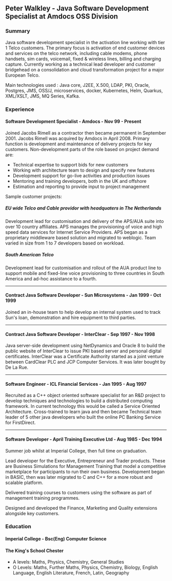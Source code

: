 ## Peter Walkley - Java Software Development Specialist at Amdocs OSS Division

### Summary
Java software development specialist in the activation line working with tier 1 Telco customers. The primary focus is activation of end customer devices
and services on the telco network, including cable modems, phone handsets, sim cards, voicemail, fixed & wireless lines, billing and charging capture. Currently working as a technical lead
developer and customer bridgehead on a consolidation and cloud transformation project for a major European Telco.

Main technologies used : Java core, J2EE, X.500, LDAP, PKI, Oracle, Postgres, JMS, OSS/J, microservices, docker, Kubernetes, Helm, Quarkus, XML/XSLT, JMS, MQ Series, Kafka.

### Experience
#### Software Development Specialist - Amdocs - Nov 99 - Present
Joined Jacobs Rimell as a contractor then became permanent in September 2001. Jacobs Rimell was acquired by Amdocs in April 2008.
Primary function is development and maintenance of delivery projects for key customers. Non-development parts of the role based on project demand are:
* Technical expertise to support bids for new customers
* Working with architecture team to design and specify new features
* Development support for go-live activities and production issues
* Mentoring and training developers, both in the UK and offshore
* Estimation and reporting to provide input to project management

Sample customer projects:

##### EU wide Telco and Cable providor with headquaters in The Netherlands
Development lead for customisation and delivery of the APS/AUA suite into over 10 country affiliates. APS manages the provisioning of voice and high speed data services
for Internet Service Providers. APS began as a proprietary middleware based solution and migrated to weblogic. Team varied in size from 1 to 7 developers based on workload.

##### South American Telco
Development lead for customisation and rollout of the AUA product line to support mobile and fixed-line voice provisioning to three countries in South America
and ad-hoc assistance to a fourth.
___
#### Contract Java Software Developer - Sun Microsystems - Jan 1999 - Oct 1999
Joined an in-house team to help develop an internal system used to track Sun's loan, demonstration and hire equipment to third parties.
___
#### Contract Java Software Developer - InterClear - Sep 1997 - Nov 1998
Java server-side development using NetDynamics and Oracle 8 to build the public website of InterClear to issue PKI based server and personal digital certificates.
InterClear was a Certificate Authority started as a joint venture between CardClear PLC and JCP Computer Services. It was later bought by De La Rue.
___
#### Software Engineer - ICL Financial Services - Jan 1995 - Aug 1997
Recruited as a C++ object oriented software specialist for an R&D project to develop techniques and technologies to build a distributed computing framework.
In current technology this would be called a Service Oriented Architecture.  Cross-trained to learn java and then became Technical team leader of 5 other
java developers who built the online PC Banking Service for FirstDirect.
___
#### Software Developer - April Training Executive Ltd - Aug 1985 - Dec 1994
Summer job whilst at Imperial College, then full time on graduation.

Lead developer for the Executive, Entrepreneur and Trader products. These are Business Simulations for Management Training that model a competitive
marketplace for participants to run their own business. Development began in BASIC, then was later migrated to C and C++ for a more robust and scalable platform.

Delivered training courses to customers using the software as part of management training programmes.

Designed and developed the Finance, Marketing and Quality extensions alongside key customers.

### Education
#### Imperial College - Bsc(Eng) Computer Science
#### The King's School Chester
* A levels: Maths, Physics, Chemistry, General Studies
* O Levels: Maths, Further Maths, Physics, Chemistry, Biology, English Language, English Literature, French, Latin, Geography
